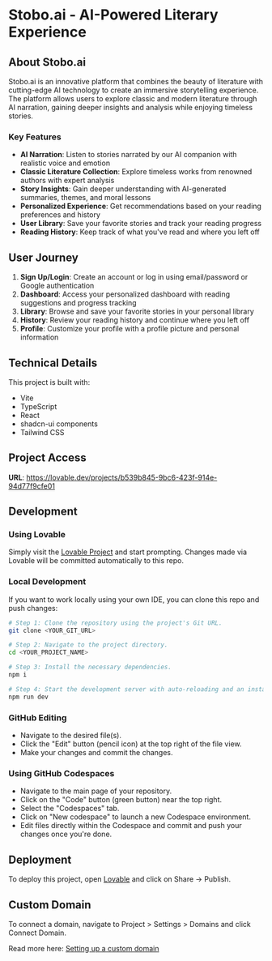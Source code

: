 
# Stobo.ai - AI-Powered Literary Experience

## About Stobo.ai

Stobo.ai is an innovative platform that combines the beauty of literature with cutting-edge AI technology to create an immersive storytelling experience. The platform allows users to explore classic and modern literature through AI narration, gaining deeper insights and analysis while enjoying timeless stories.

### Key Features

- **AI Narration**: Listen to stories narrated by our AI companion with realistic voice and emotion
- **Classic Literature Collection**: Explore timeless works from renowned authors with expert analysis
- **Story Insights**: Gain deeper understanding with AI-generated summaries, themes, and moral lessons
- **Personalized Experience**: Get recommendations based on your reading preferences and history
- **User Library**: Save your favorite stories and track your reading progress
- **Reading History**: Keep track of what you've read and where you left off

## User Journey

1. **Sign Up/Login**: Create an account or log in using email/password or Google authentication
2. **Dashboard**: Access your personalized dashboard with reading suggestions and progress tracking
3. **Library**: Browse and save your favorite stories in your personal library
4. **History**: Review your reading history and continue where you left off
5. **Profile**: Customize your profile with a profile picture and personal information

## Technical Details

This project is built with:

- Vite
- TypeScript
- React
- shadcn-ui components
- Tailwind CSS

## Project Access

**URL**: https://lovable.dev/projects/b539b845-9bc6-423f-914e-94d77f9cfe01

## Development

### Using Lovable

Simply visit the [Lovable Project](https://lovable.dev/projects/b539b845-9bc6-423f-914e-94d77f9cfe01) and start prompting.
Changes made via Lovable will be committed automatically to this repo.

### Local Development

If you want to work locally using your own IDE, you can clone this repo and push changes:

```sh
# Step 1: Clone the repository using the project's Git URL.
git clone <YOUR_GIT_URL>

# Step 2: Navigate to the project directory.
cd <YOUR_PROJECT_NAME>

# Step 3: Install the necessary dependencies.
npm i

# Step 4: Start the development server with auto-reloading and an instant preview.
npm run dev
```

### GitHub Editing

- Navigate to the desired file(s).
- Click the "Edit" button (pencil icon) at the top right of the file view.
- Make your changes and commit the changes.

### Using GitHub Codespaces

- Navigate to the main page of your repository.
- Click on the "Code" button (green button) near the top right.
- Select the "Codespaces" tab.
- Click on "New codespace" to launch a new Codespace environment.
- Edit files directly within the Codespace and commit and push your changes once you're done.

## Deployment

To deploy this project, open [Lovable](https://lovable.dev/projects/b539b845-9bc6-423f-914e-94d77f9cfe01) and click on Share -> Publish.

## Custom Domain

To connect a domain, navigate to Project > Settings > Domains and click Connect Domain.

Read more here: [Setting up a custom domain](https://docs.lovable.dev/tips-tricks/custom-domain#step-by-step-guide)
